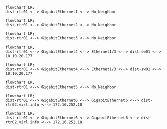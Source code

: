 

```mermaid
flowchart LR;
dist-rtr01 <--> GigabitEthernet1 <--> No_Neighbor
```

```mermaid
flowchart LR;
dist-rtr01 <--> GigabitEthernet2 <--> No_Neighbor
```

```mermaid
flowchart LR;
dist-rtr01 <--> GigabitEthernet3 <--> No_Neighbor
```

```mermaid
flowchart LR;
dist-rtr01 <--> GigabitEthernet4 <--> Ethernet1/3 <--> dist-sw01 <--> 10.10.20.177
```

```mermaid
flowchart LR;
dist-rtr01 <--> GigabitEthernet4 <--> Ethernet1/3 <--> dist-sw01 <--> 10.10.20.177
```

```mermaid
flowchart LR;
dist-rtr01 <--> GigabitEthernet5 <--> No_Neighbor
```

```mermaid
flowchart LR;
dist-rtr01 <--> GigabitEthernet6 <--> GigabitEthernet6 <--> dist-rtr02.virl.info <--> 172.16.252.18
```

```mermaid
flowchart LR;
dist-rtr01 <--> GigabitEthernet6 <--> GigabitEthernet6 <--> dist-rtr02.virl.info <--> 172.16.252.18
```
